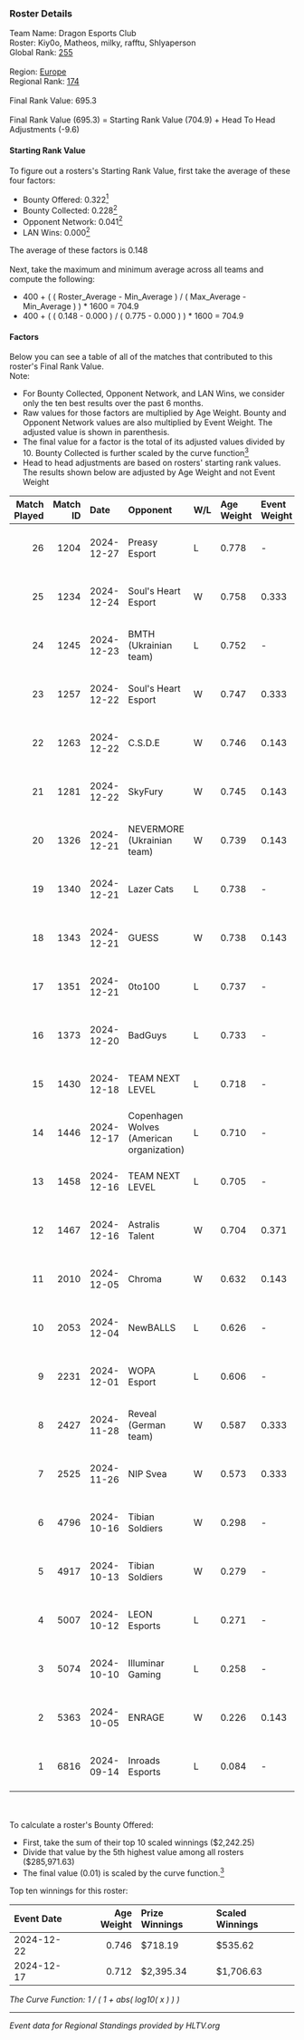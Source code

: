 ### Roster Details<br />
Team Name: Dragon Esports Club<br />
Roster: Kiy0o, Matheos, milky, rafftu, Shlyaperson<br />
Global Rank: [255](../../standings_global_2025_02_28.md)<br />
<br />
Region: [Europe]( ../../standings_europe_2025_02_28.md)<br />
Regional Rank: [174]( ../../standings_europe_2025_02_28.md)<br />
<br />
Final Rank Value:  695.3<br />
<br />
Final Rank Value (695.3) = Starting Rank Value (704.9) + Head To Head Adjustments (-9.6)<br />

#### Starting Rank Value<br />
To figure out a rosters's Starting Rank Value, first take the average of these four factors:<br />
- Bounty Offered: 0.322[<sup>1</sup>](#table2)
- Bounty Collected: 0.228[<sup>2</sup>](#table1)
- Opponent Network: 0.041[<sup>2</sup>](#table1)
- LAN Wins: 0.000[<sup>2</sup>](#table1)

The average of these factors is 0.148<br />
<br />
Next, take the maximum and minimum average across all teams and compute the following:<br />
- 400 + ( ( Roster_Average - Min_Average ) / ( Max_Average - Min_Average ) ) * 1600 = 704.9
- 400 + ( ( 0.148 - 0.000 ) / ( 0.775 - 0.000 ) ) * 1600 = 704.9


#### Factors<br />
Below you can see a table of all of the matches that contributed to this roster's Final Rank Value.<br />
Note:<br />

- For Bounty Collected, Opponent Network, and LAN Wins, we consider only the ten best results over the past 6 months.
- Raw values for those factors are multiplied by Age Weight. Bounty and Opponent Network values are also multiplied by Event Weight. The adjusted value is shown in parenthesis.
- The final value for a factor is the total of its adjusted values divided by 10. Bounty Collected is further scaled by the curve function[<sup>3</sup>](#curveFunction)
- Head to head adjustments are based on rosters' starting rank values. The results shown below are adjusted by Age Weight and not Event Weight
<span id="table1"></span><br />


| Match Played | Match ID | Date       | Opponent                                  | W/L | Age Weight | Event Weight | Bounty Collected | Opponent Network | LAN Wins  | H2H Adj. | Roster                                           |
| -: | -: | :- | :- | :- | :- | :- | :- | :- | :- | -: | :- |
|           26 |     1204 | 2024-12-27 | Preasy Esport                             | L   | 0.778      | -            | -                | -                | -         |    -9.81 | Kiy0o, Matheos, milky, rafftu, Shlyaperson       |
|           25 |     1234 | 2024-12-24 | Soul's Heart Esport                       | W   | 0.758      | 0.333        | 0.000 (0.000)    | 0.037 (0.009)    | 0 (0.000) |     3.84 | Kiy0o, Matheos, milky, rafftu, Shlyaperson       |
|           24 |     1245 | 2024-12-23 | BMTH (Ukrainian team)                     | L   | 0.752      | -            | -                | -                | -         |   -17.34 | Kiy0o, Matheos, milky, rafftu, Shlyaperson       |
|           23 |     1257 | 2024-12-22 | Soul's Heart Esport                       | W   | 0.747      | 0.333        | 0.000 (0.000)    | 0.037 (0.009)    | 0 (0.000) |     3.37 | Kiy0o, Matheos, milky, rafftu, Shlyaperson       |
|           22 |     1263 | 2024-12-22 | C.S.D.E                                   | W   | 0.746      | 0.143        | 0.008 (0.001)    | 0.166 (0.018)    | 0 (0.000) |    11.75 | kiy0o, milky, rafftu, Shlyaperson, Зippoch       |
|           21 |     1281 | 2024-12-22 | SkyFury                                   | W   | 0.745      | 0.143        | 0.005 (0.001)    | 0.367 (0.039)    | 0 (0.000) |    11.71 | kiy0o, milky, rafftu, Shlyaperson, Зippoch       |
|           20 |     1326 | 2024-12-21 | NEVERMORE (Ukrainian team)                | W   | 0.739      | 0.143        | 0.012 (0.001)    | 0.977 (0.103)    | 0 (0.000) |    16.34 | kiy0o, milky, rafftu, Shlyaperson, Зippoch       |
|           19 |     1340 | 2024-12-21 | Lazer Cats                                | L   | 0.738      | -            | -                | -                | -         |    -9.13 | 3ippoch, Kiy0o, milky, rafftu, Shlyaperson       |
|           18 |     1343 | 2024-12-21 | GUESS                                     | W   | 0.738      | 0.143        | 0.000 (0.000)    | 0.000 (0.000)    | 0 (0.000) |     6.00 | kiy0o, milky, rafftu, Shlyaperson, Зippoch       |
|           17 |     1351 | 2024-12-21 | 0to100                                    | L   | 0.737      | -            | -                | -                | -         |    -9.99 | 3ippoch, Kiy0o, milky, rafftu, Shlyaperson       |
|           16 |     1373 | 2024-12-20 | BadGuys                                   | L   | 0.733      | -            | -                | -                | -         |   -14.03 | kiy0o, milky, rafftu, Shlyaperson, Зippoch       |
|           15 |     1430 | 2024-12-18 | TEAM NEXT LEVEL                           | L   | 0.718      | -            | -                | -                | -         |    -6.16 | fakerealityy, Kiy0o, milky, rafftu, Shlyaperson  |
|           14 |     1446 | 2024-12-17 | Copenhagen Wolves (American organization) | L   | 0.710      | -            | -                | -                | -         |    -5.13 | fakerealityy, Kiy0o, milky, rafftu, Shlyaperson  |
|           13 |     1458 | 2024-12-16 | TEAM NEXT LEVEL                           | L   | 0.705      | -            | -                | -                | -         |    -6.21 | fakerealityy, Kiy0o, milky, rafftu, Shlyaperson  |
|           12 |     1467 | 2024-12-16 | Astralis Talent                           | W   | 0.704      | 0.371        | 0.003 (0.001)    | 0.640 (0.167)    | 0 (0.000) |    13.67 | fakerealityy, Kiy0o, milky, rafftu, Shlyaperson  |
|           11 |     2010 | 2024-12-05 | Chroma                                    | W   | 0.632      | 0.143        | 0.006 (0.001)    | 0.102 (0.009)    | 0 (0.000) |    10.20 | fakerealityy, Kiy0o, milky, rafftu, Shlyaperson  |
|           10 |     2053 | 2024-12-04 | NewBALLS                                  | L   | 0.626      | -            | -                | -                | -         |   -10.91 | fakerealityy, Kiy0o, milky, rafftu, Shlyaperson  |
|            9 |     2231 | 2024-12-01 | WOPA Esport                               | L   | 0.606      | -            | -                | -                | -         |    -6.31 | fakerealityy, Kiy0o, milky, rafftu, Shlyaperson  |
|            8 |     2427 | 2024-11-28 | Reveal (German team)                      | W   | 0.587      | 0.333        | 0.001 (0.000)    | 0.209 (0.041)    | 0 (0.000) |     8.07 | fakerealityy, Kiy0o, milky, rafftu, Shlyaperson  |
|            7 |     2525 | 2024-11-26 | NIP Svea                                  | W   | 0.573      | 0.333        | -                | 0.052 (0.010)    | 0 (0.000) |     2.98 | fakerealityy, Kiy0o, milky, rafftu, Shlyaperson  |
|            6 |     4796 | 2024-10-16 | Tibian Soldiers                           | W   | 0.298      | -            | -                | -                | -         |     1.45 | auth0ri, fakerealityy, kiy0o, milky, Shlyaperson |
|            5 |     4917 | 2024-10-13 | Tibian Soldiers                           | W   | 0.279      | -            | -                | -                | -         |     1.38 | auth0ri, fakerealityy, kiy0o, milky, Shlyaperson |
|            4 |     5007 | 2024-10-12 | LEON Esports                              | L   | 0.271      | -            | -                | -                | -         |    -3.21 | auth0ri, fakerealityy, Kiy0o, milky, Shlyaperson |
|            3 |     5074 | 2024-10-10 | Illuminar Gaming                          | L   | 0.258      | -            | -                | -                | -         |    -1.97 | auth0ri, fakerealityy, kiy0o, milky, Shlyaperson |
|            2 |     5363 | 2024-10-05 | ENRAGE                                    | W   | 0.226      | 0.143        | 0.000 (0.000)    | -                | -         |     1.88 | auth0ri, fakerealityy, kiy0o, milky, Shlyaperson |
|            1 |     6816 | 2024-09-14 | Inroads Esports                           | L   | 0.084      | -            | -                | -                | -         |    -2.05 | Kiy0o, milky, rafftu, tripex17, xxlafy           |

<br />
<span id="table2"></span><br />
To calculate a roster's Bounty Offered:<br />

- First, take the sum of their top 10 scaled winnings ($2,242.25)
- Divide that value by the 5th highest value among all rosters ($285,971.63)
- The final value (0.01) is scaled by the curve function.[<sup>3</sup>](#curveFunction)

Top ten winnings for this roster:<br />

| Event Date | Age Weight | Prize Winnings | Scaled Winnings |
| :- | -: | :- | :- |
| 2024-12-22 |      0.746 | $718.19        | $535.62         |
| 2024-12-17 |      0.712 | $2,395.34      | $1,706.63       |


<span id="curveFunction"></span>_The Curve Function: 1 / ( 1 + abs( log10( x ) ) )_<br />

---
_Event data for Regional Standings provided by HLTV.org_<br />
